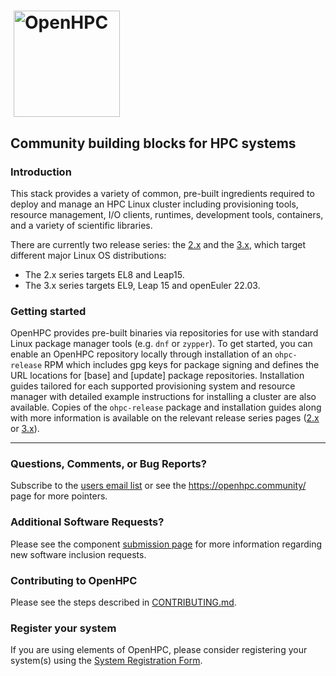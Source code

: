 <!-- markdownlint-disable MD013 MD033 -->
# <img src="https://github.com/openhpc/ohpc/blob/master/docs/recipes/install/common/figures/ohpc_logo.png" width="170" valign="middle" hspace="5" alt="OpenHPC"/>
<!-- markdownlint-enable MD013 MD033 -->

## Community building blocks for HPC systems

### Introduction

This stack provides a variety of common, pre-built ingredients required to
deploy and manage an HPC Linux cluster including provisioning tools, resource
management, I/O clients, runtimes, development tools, containers, and a variety of
scientific libraries.

There are currently two release series: the [2.x][2xbranch] and the
[3.x][3xbranch], which target different major Linux OS distributions:

- The 2.x series targets EL8 and Leap15.
- The 3.x series targets EL9, Leap 15 and openEuler 22.03.

### Getting started

OpenHPC provides pre-built binaries via repositories for use with standard
Linux package manager tools (e.g. ```dnf``` or ```zypper```). To get started,
you can enable an OpenHPC repository locally through installation of an
```ohpc-release``` RPM which includes gpg keys for package signing and defines
the URL locations for [base] and [update] package repositories. Installation
guides tailored for each supported provisioning system and resource manager
with detailed example instructions for installing a cluster are also available.
Copies of the ```ohpc-release``` package and installation guides along with
more information is available on the relevant release series pages
([2.x][2xbranch] or [3.x][3xbranch]).

---

### Questions, Comments, or Bug Reports?

Subscribe to the [users email list][userlist] or see the
<https://openhpc.community/> page for more pointers.

### Additional Software Requests?

Please see the component [submission page][submission] for more information
regarding new software inclusion requests.

### Contributing to OpenHPC

Please see the steps described in [CONTRIBUTING.md](CONTRIBUTING.md).

### Register your system

If you are using elements of OpenHPC, please consider registering your system(s)
using the [System Registration Form][register].

[2xbranch]: https://github.com/openhpc/ohpc/wiki/2.x
[3xbranch]: https://github.com/openhpc/ohpc/wiki/3.x
[register]: https://drive.google.com/open?id=1KvFM5DONJigVhOlmDpafNTDDRNTYVdolaYYzfrHkOWI
[submission]: https://github.com/openhpc/submissions
[userlist]: https://groups.io/g/openhpc-users
